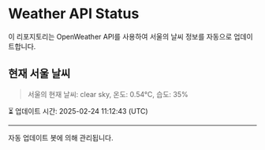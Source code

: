 
# Weather API Status

이 리포지토리는 OpenWeather API를 사용하여 서울의 날씨 정보를 자동으로 업데이트합니다.

## 현재 서울 날씨
> 서울의 현재 날씨: clear sky, 온도: 0.54°C, 습도: 35%

⏳ 업데이트 시간: 2025-02-24 11:12:43 (UTC)

---
자동 업데이트 봇에 의해 관리됩니다.
